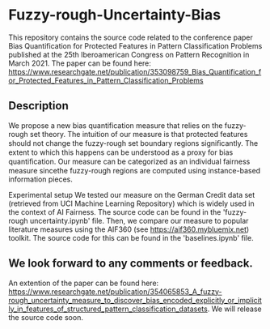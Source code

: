 # Fuzzy-rough-Uncertainty-Bias
This repository contains the source code related to the conference paper Bias Quantification for Protected Features in Pattern Classification Problems published at the 25th Iberoamerican Congress on Pattern Recognition in March 2021. The paper can be found here: https://www.researchgate.net/publication/353098759_Bias_Quantification_for_Protected_Features_in_Pattern_Classification_Problems

## Description
We propose a new bias quantification measure that relies on the fuzzy-rough set theory. The intuition of our measure is that protected features should not change the fuzzy-rough set boundary regions signiﬁcantly. The extent to which this happens can be understood as a proxy for bias quantiﬁcation. Our measure can be categorized as an individual fairness measure sincethe fuzzy-rough regions are computed using instance-based information pieces. 

Experimental setup
We tested our measure on the German Credit data set (retrieved from UCI Machine Learning Repository) which is widely used in the context of AI Fairness. The source code can be found in the 'fuzzy-rough uncertainty.ipynb' file. Then, we compare our measure to popular literature measures using the AIF360 (see https://aif360.mybluemix.net) toolkit. The source code for this can be found in the 'baselines.ipynb' file.

## We look forward to any comments or feedback. 

An extention of the paper can be found here: https://www.researchgate.net/publication/354065853_A_fuzzy-rough_uncertainty_measure_to_discover_bias_encoded_explicitly_or_implicitly_in_features_of_structured_pattern_classification_datasets. We will release the source code soon. 
